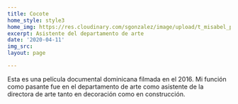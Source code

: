 ```yaml
---
title: Cocote
home_style: style3
home_img: https://res.cloudinary.com/sgonzalez/image/upload/t_misabel_preview/misabelrodriguez/cocote/01.jpg
excerpt: Asistente del departamento de arte
date: '2020-04-11'
img_src: 
layout: page

---
```

Esta es una película documental dominicana filmada en el 2016. Mi función como pasante fue en el departamento de arte como asistente de la directora de arte tanto en decoración como en construcción.